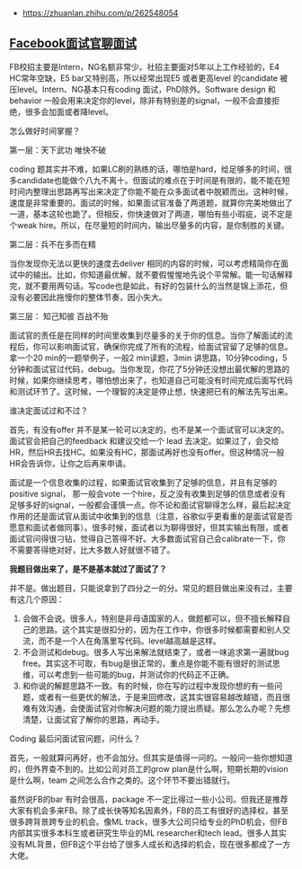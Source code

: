 - https://zhuanlan.zhihu.com/p/262548054

## [Facebook面试官聊面试](https://zhuanlan.zhihu.com/p/262548054)

FB校招主要是Intern，NG名额非常少。社招主要面对5年以上工作经验的，E4 HC常年空缺，E5 bar又特别高，所以经常出现E5 或者更高level 的candidate 被压level。Intern、NG基本只有coding 面试，PhD除外。Software design 和 behavior 一般会用来决定你的level，除非有特别差的signal，一般不会直接拒绝，很多会加面或者降level。

怎么做好时间掌握？

第一层：天下武功 唯快不破

coding 题其实并不难，如果LC刷的熟练的话，哪怕是hard，给足够多的时间，很多candidate也能做个八九不离十。但面试的难点在于时间是有限的，能不能在短时间内整理出思路再写出来决定了你能不能在众多面试者中脱颖而出。这种时候，速度是非常重要的。面试的时候，如果面试官准备了两道题，就算你完美地做出了一道，基本这轮也跪了。但相反，你快速做对了两道，哪怕有些小瑕疵，说不定是个weak hire。所以，在尽量短的时间内，输出尽量多的内容，是你制胜的关键。

第二层：兵不在多而在精

当你发现你无法以更快的速度去deliver 相同的内容的时候，可以考虑精简你在面试中的输出。比如，你知道最优解，就不要假惺惺地先说个平常解。能一句话解释完，就不要用两句话。写code也是如此，有好的包装什么的当然是锦上添花，但没有必要因此拖慢你的整体节奏，因小失大。

第三层： 知己知彼 百战不殆

面试官的责任是在同样的时间里收集到尽量多的关于你的信息。当你了解面试的流程后，你可以影响面试官，确保你完成了所有的流程，给面试官留了足够的信息。拿一个20 min的一题举例子，一般2 min读题，3min 讲思路，10分钟coding，5分钟和面试官过代码，debug。当你发现，你花了5分钟还没想出最优解的思路的时候，如果你继续思考，哪怕想出来了，也知道自己可能没有时间完成后面写代码和测试环节了。这时候，一个理智的决定是停止想，快速把已有的解法先写出来。

谁决定面试过和不过？

首先，有没有offer 并不是某一轮可以决定的，也不是某一个面试官可以决定的。面试官会把自己的feedback 和建议交给一个 lead 去决定。如果过了，会交给HR，然后HR去找HC。如果没有HC，那面试再好也没有offer。但这种情况一般HR会告诉你，让你之后再来申请。

面试是一个信息收集的过程，如果面试官收集到了足够的信息，并且有足够的positive signal， 那一般会vote 一个hire，反之没有收集到足够的信息或者没有足够多好的signal，一般都会谨慎一点。你不论和面试官聊得怎么样，最后起决定作用的还是面试官从面试中收集到的信息（注意，谷歌似乎更看重的是面试官是否愿意和面试者做同事）。很多时候，面试者以为聊得很好，但其实输出有限，或者面试官问得很刁钻，觉得自己答得不好。大多数面试官自己会calibrate一下，你不需要答得绝对好，比大多数人好就很不错了。

**我题目做出来了，是不是基本就过了面试了？**

并不是。做出题目，只能说拿到了四分之一的分。常见的题目做出来没有过，主要有这几个原因：

1. 会做不会说。很多人，特别是非母语国家的人，做题都可以，但不擅长解释自己的思路。这个其实是很扣分的，因为在工作中，你很多时候都需要和别人交流，而不是一个人在角落里写代码。level越高越是这样。
2. 不会测试和debug。很多人写出来解法就结束了，或者一味追求第一遍就bug free。其实这不可取，有bug是很正常的，重点是你能不能有很好的测试思维，可以考虑到一些可能的bug，并测试你的代码正不正确。
3. 和你说的解题思路不一致。有的时候，你在写的过程中发现你想的有一些问题，或者有一些更优的解法，于是来回修改，这其实很容易越改越错，而且很难有效沟通，会使面试官对你解决问题的能力提出质疑。那么怎么办呢？先想清楚，让面试官了解你的思路，再动手。

Coding 最后问面试官问题，问什么？

首先，一般就算问再好，也不会加分。但其实是值得一问的。一般问一些你想知道的，但外界查不到的。比如公司对员工的grow plan是什么啊，短期长期的vision是什么啊，team 之间怎么合作之类的。这个环节不要出错就行。

虽然说FB的bar 有时会很高，package 不一定比得过一些小公司。但我还是推荐大家有机会多来FB。除了成长快等知名因素外，FB的员工有很好的选择权，甚至很多跨背景跨专业的机会。像ML track，很多大公司只给专业的PhD机会，但FB内部其实很多本科生或者研究生毕业的ML researcher和tech lead。很多人其实没有ML背景，但FB这个平台给了很多人成长和选择的机会，现在很多都成了一方大佬。